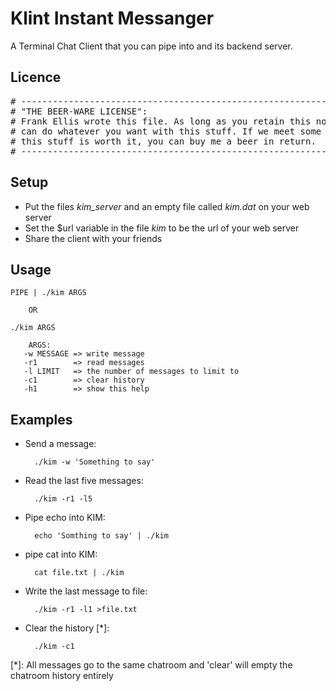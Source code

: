 Klint Instant Messanger
=======================

A Terminal Chat Client that you can pipe into and its backend server.

Licence
-------

<pre>
# ----------------------------------------------------------------------------
# "THE BEER-WARE LICENSE":
# Frank Ellis wrote this file. As long as you retain this notice you
# can do whatever you want with this stuff. If we meet some day, and you think
# this stuff is worth it, you can buy me a beer in return.
# ----------------------------------------------------------------------------
</pre>

Setup
-----

* Put the files *kim_server* and an empty file called *kim.dat* on your web server
* Set the $url variable in the file *kim* to be the url of your web server
* Share the client with your friends

Usage
-----
	PIPE | ./kim ARGS 
		
 		OR
 	
	./kim ARGS		
 	
      	ARGS:
       -w MESSAGE => write message
       -r1        => read messages
       -l LIMIT   => the number of messages to limit to
       -c1        => clear history
       -h1  	  => show this help	

Examples
--------
	
* Send a message:

 		./kim -w 'Something to say'

* Read the last five messages:

		./kim -r1 -l5
	
* Pipe echo into KIM:

		echo 'Somthing to say' | ./kim

* pipe cat into KIM:

		cat file.txt | ./kim

* Write the last message to file:

		./kim -r1 -l1 >file.txt
	
* Clear the history [*]:

		./kim -c1

[*]: All messages go to the same chatroom and 'clear' will empty the chatroom history entirely
